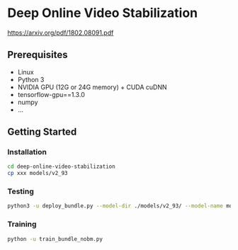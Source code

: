 # Deep Online Video Stabilization
https://arxiv.org/pdf/1802.08091.pdf

## Prerequisites
- Linux
- Python 3
- NVIDIA GPU (12G or 24G memory) + CUDA cuDNN
- tensorflow-gpu==1.3.0
- numpy
- ...

## Getting Started
### Installation
```bash
cd deep-online-video-stabilization
cp xxx models/v2_93
```

### Testing
```bash
python3 -u deploy_bundle.py --model-dir ./models/v2_93/ --model-name model-80000 --before-ch 31 --deploy-vis --gpu_memory_fraction 0.9 --output-dir ./output/v2_93/Regular  --test-list /home/ubuntu/Regular/Regular/list.txt --prefix /home/ubuntu/Regular/Regular;
```

### Training
```bash
python -u train_bundle_nobm.py
```
